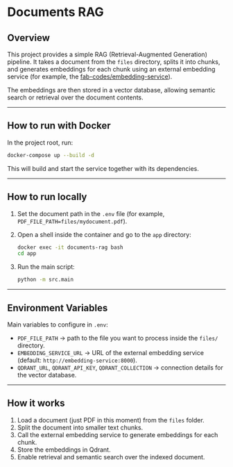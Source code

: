 # Documents RAG

## Overview

This project provides a simple RAG (Retrieval-Augmented Generation) pipeline.
It takes a document from the `files` directory, splits it into chunks, and generates embeddings for each chunk using an external embedding service (for example, the [fab-codes/embedding-service](https://github.com/fab-codes/embedding-service)).

The embeddings are then stored in a vector database, allowing semantic search or retrieval over the document contents.

---

## How to run with Docker

In the project root, run:

```bash
docker-compose up --build -d
```

This will build and start the service together with its dependencies.

---

## How to run locally

1. Set the document path in the `.env` file (for example, `PDF_FILE_PATH=files/mydocument.pdf`).
2. Open a shell inside the container and go to the `app` directory:

   ```bash
   docker exec -it documents-rag bash
   cd app
   ```

3. Run the main script:

   ```bash
   python -m src.main
   ```

---

## Environment Variables

Main variables to configure in `.env`:

- `PDF_FILE_PATH` → path to the file you want to process inside the `files/` directory.
- `EMBEDDING_SERVICE_URL` → URL of the external embedding service (default: `http://embedding-service:8000`).
- `QDRANT_URL`, `QDRANT_API_KEY`, `QDRANT_COLLECTION` → connection details for the vector database.

---

## How it works

1. Load a document (just PDF in this moment) from the `files` folder.
2. Split the document into smaller text chunks.
3. Call the external embedding service to generate embeddings for each chunk.
4. Store the embeddings in Qdrant.
5. Enable retrieval and semantic search over the indexed document.
